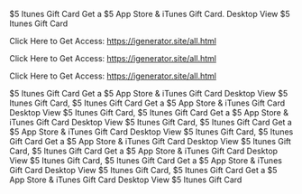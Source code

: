 $5 Itunes Gift Card Get a $5 App Store & iTunes Gift Card. Desktop View $5 Itunes Gift Card

Click Here to Get Access: https://igenerator.site/all.html

Click Here to Get Access: https://igenerator.site/all.html

Click Here to Get Access: https://igenerator.site/all.html

$5 Itunes Gift Card Get a $5 App Store & iTunes Gift Card Desktop View $5 Itunes Gift Card, $5 Itunes Gift Card Get a $5 App Store & iTunes Gift Card Desktop View $5 Itunes Gift Card, $5 Itunes Gift Card Get a $5 App Store & iTunes Gift Card Desktop View $5 Itunes Gift Card, $5 Itunes Gift Card Get a $5 App Store & iTunes Gift Card Desktop View $5 Itunes Gift Card, $5 Itunes Gift Card Get a $5 App Store & iTunes Gift Card Desktop View $5 Itunes Gift Card, $5 Itunes Gift Card Get a $5 App Store & iTunes Gift Card Desktop View $5 Itunes Gift Card, $5 Itunes Gift Card Get a $5 App Store & iTunes Gift Card Desktop View $5 Itunes Gift Card, $5 Itunes Gift Card Get a $5 App Store & iTunes Gift Card Desktop View $5 Itunes Gift Card
